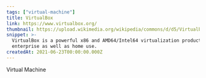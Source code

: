 ```yaml
---
tags: ["virtual-machine"]
title: VirtualBox
link: https://www.virtualbox.org/
thumbnail: https://upload.wikimedia.org/wikipedia/commons/d/d5/Virtualbox_logo.png
snippet: >-
  VirtualBox is a powerful x86 and AMD64/Intel64 virtualization product for
  enterprise as well as home use.
createdAt: 2021-06-23T00:00:00.000Z
---
```

Virtual Machine